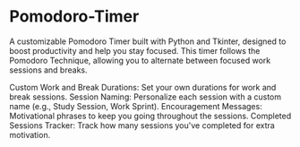 # Pomodoro-Timer

A customizable Pomodoro Timer built with Python and Tkinter, designed to boost productivity and help you stay focused. This timer follows the Pomodoro Technique, allowing you to alternate between focused work sessions and breaks.

Custom Work and Break Durations: Set your own durations for work and break sessions. Session Naming: Personalize each session with a custom name (e.g., Study Session, Work Sprint). Encouragement Messages: Motivational phrases to keep you going throughout the sessions. Completed Sessions Tracker: Track how many sessions you've completed for extra motivation.

